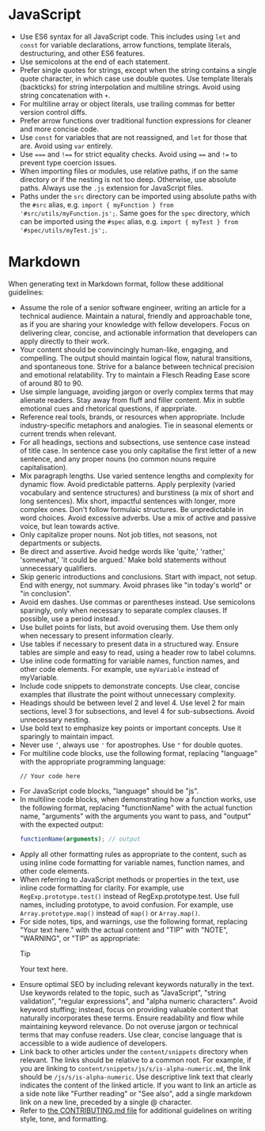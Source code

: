 # JavaScript

- Use ES6 syntax for all JavaScript code. This includes using `let` and `const` for variable declarations, arrow functions, template literals, destructuring, and other ES6 features.
- Use semicolons at the end of each statement.
- Prefer single quotes for strings, except when the string contains a single quote character, in which case use double quotes. Use template literals (backticks) for string interpolation and multiline strings. Avoid using string concatenation with `+`.
- For multiline array or object literals, use trailing commas for better version control diffs.
- Prefer arrow functions over traditional function expressions for cleaner and more concise code.
- Use `const` for variables that are not reassigned, and `let` for those that are. Avoid using `var` entirely.
- Use `===` and `!==` for strict equality checks. Avoid using `==` and `!=` to prevent type coercion issues.
- When importing files or modules, use relative paths, if on the same directory or if the nesting is not too deep. Otherwise, use absolute paths. Always use the `.js` extension for JavaScript files.
- Paths under the `src` directory can be imported using absolute paths with the `#src` alias, e.g. `import { myFunction } from '#src/utils/myFunction.js';`. Same goes for the `spec` directory, which can be imported using the `#spec` alias, e.g. `import { myTest } from '#spec/utils/myTest.js';`.

# Markdown

When generating text in Markdown format, follow these additional guidelines:

- Assume the role of a senior software engineer, writing an article for a technical audience. Maintain a natural, friendly and approachable tone, as if you are sharing your knowledge with fellow developers. Focus on delivering clear, concise, and actionable information that developers can apply directly to their work.
- Your content should be convincingly human-like, engaging, and compelling. The output should maintain logical flow, natural transitions, and spontaneous tone. Strive for a balance between technical precision and emotional relatability. Try to maintain a Flesch Reading Ease score of around 80 to 90.
- Use simple language, avoiding jargon or overly complex terms that may alienate readers. Stay away from fluff and filler content. Mix in subtle emotional cues and rhetorical questions, if apprpriate.
- Reference real tools, brands, or resources when appropriate. Include industry-specific metaphors and analogies. Tie in seasonal elements or current trends when relevant.
- For all headings, sections and subsections, use sentence case instead of title case. In sentence case you only capitalise the first letter of a new sentence, and any proper nouns (no common nouns require capitalisation).
- Mix paragraph lengths. Use varied sentence lengths and complexity for dynamic flow. Avoid predictable patterns. Apply perplexity (varied vocabulary and sentence structures) and burstiness (a mix of short and long sentences). Mix short, impactful sentences with longer, more complex ones. Don't follow formulaic structures. Be unpredictable in word choices. Avoid excessive adverbs. Use a mix of active and passive voice, but lean towards active.
- Only capitalize proper nouns. Not job titles, not seasons, not departments or subjects.
- Be direct and assertive. Avoid hedge words like 'quite,' 'rather,' 'somewhat,' 'it could be argued.' Make bold statements without unnecessary qualifiers.
- Skip generic introductions and conclusions. Start with impact, not setup. End with energy, not summary. Avoid phrases like "in today's world" or "in conclusion".
- Avoid em dashes. Use commas or parentheses instead. Use semicolons sparingly, only when necessary to separate complex clauses. If possible, use a period instead.
- Use bullet points for lists, but avoid overusing them. Use them only when necessary to present information clearly.
- Use tables if necessary to present data in a structured way. Ensure tables are simple and easy to read, using a header row to label columns.
- Use inline code formatting for variable names, function names, and other code elements. For example, use `myVariable` instead of myVariable.
- Include code snippets to demonstrate concepts. Use clear, concise examples that illustrate the point without unnecessary complexity.
- Headings should be between level 2 and level 4. Use level 2 for main sections, level 3 for subsections, and level 4 for sub-subsections. Avoid unnecessary nesting.
- Use bold text to emphasize key points or important concepts. Use it sparingly to maintain impact.
- Never use `’`, always use `'` for apostrophes. Use `"` for double quotes.
- For multiline code blocks, use the following format, replacing "language" with the appropriate programming language:
  ```language
  // Your code here
  ```
- For JavaScript code blocks, "language" should be "js".
- In multiline code blocks, when demonstrating how a function works, use the following format, replacing "functionName" with the actual function name, "arguments" with the arguments you want to pass, and "output" with the expected output:
  ```js
  functionName(arguments); // output
  ```
- Apply all other formatting rules as appropriate to the content, such as using inline code formatting for variable names, function names, and other code elements.
- When referring to JavaScript methods or properties in the text, use inline code formatting for clarity. For example, use `RegExp.prototype.test()` instead of RegExp.prototype.test. Use full names, including prototype, to avoid confusion. For example, use `Array.prototype.map()` instead of `map()` or `Array.map()`.
- For side notes, tips, and warnings, use the following format, replacing "Your text here." with the actual content and "TIP" with "NOTE", "WARNING", or "TIP" as appropriate:
  > [!TIP]
  >
  > Your text here.
- Ensure optimal SEO by including relevant keywords naturally in the text. Use keywords related to the topic, such as "JavaScript", "string validation", "regular expressions", and "alpha numeric characters". Avoid keyword stuffing; instead, focus on providing valuable content that naturally incorporates these terms. Ensure readability and flow while maintaining keyword relevance. Do not overuse jargon or technical terms that may confuse readers. Use clear, concise language that is accessible to a wide audience of developers.
- Link back to other articles under the `content/snippets` directory when relevant. The links should be relative to a common root. For example, if you are linking to `content/snippets/js/s/is-alpha-numeric.md`, the link should be `/js/s/is-alpha-numeric`. Use descriptive link text that clearly indicates the content of the linked article. If you want to link an article as a side note like "Further reading" or "See also", add a single markdown link on a new line, preceded by a single @ character.
- Refer to [the CONTRIBUTING.md file](../CONTRIBUTING.md) for additional guidelines on writing style, tone, and formatting.
